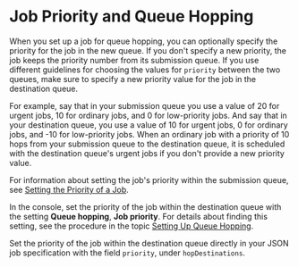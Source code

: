 # Job Priority and Queue Hopping<a name="job-priority-and-queue-hopping"></a>

When you set up a job for queue hopping, you can optionally specify the priority for the job in the new queue\. If you don't specify a new priority, the job keeps the priority number from its submission queue\. If you use different guidelines for choosing the values for `priority` between the two queues, make sure to specify a new priority value for the job in the destination queue\.

For example, say that in your submission queue you use a value of 20 for urgent jobs, 10 for ordinary jobs, and 0 for low\-priority jobs\. And say that in your destination queue, you use a value of 10 for urgent jobs, 0 for ordinary jobs, and \-10 for low\-priority jobs\. When an ordinary job with a priority of 10 hops from your submission queue to the destination queue, it is scheduled with the destination queue's urgent jobs if you don't provide a new priority value\.

For information about setting the job's priority within the submission queue, see [Setting the Priority of a Job](setting-the-priority-of-a-job.md)\.

In the console, set the priority of the job within the destination queue with the setting **Queue hopping**, **Job priority**\. For details about finding this setting, see the procedure in the topic [Setting Up Queue Hopping](setting-up-queue-hopping.md)\.

Set the priority of the job within the destination queue directly in your JSON job specification with the field `priority`, under `hopDestinations`\. 